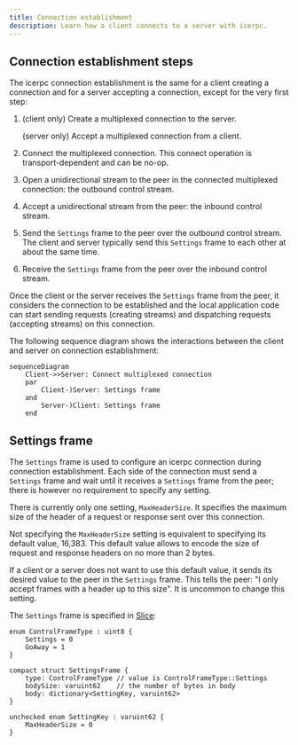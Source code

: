 ```yaml
---
title: Connection establishment
description: Learn how a client connects to a server with icerpc.
---
```


## Connection establishment steps

The icerpc connection establishment is the same for a client creating a connection and for a server accepting a
connection, except for the very first step:

1. (client only) Create a multiplexed connection to the server.

    (server only) Accept a multiplexed connection from a client.

2. Connect the multiplexed connection. This connect operation is transport-dependent and can be no-op.

3. Open a unidirectional stream to the peer in the connected multiplexed connection: the outbound control stream.

4. Accept a unidirectional stream from the peer: the inbound control stream.

5. Send the `Settings` frame to the peer over the outbound control stream.
The client and server typically send this `Settings` frame to each other at about the same time.

6. Receive the `Settings` frame from the peer over the inbound control stream.

Once the client or the server receives the `Settings` frame from the peer, it considers the connection to be established
and the local application code can start sending requests (creating streams) and dispatching requests (accepting
streams) on this connection.

The following sequence diagram shows the interactions between the client and server on connection establishment:

```mermaid
sequenceDiagram
    Client->>Server: Connect multiplexed connection
    par
        Client-)Server: Settings frame
    and
        Server-)Client: Settings frame
    end
```

## Settings frame

The `Settings` frame is used to configure an icerpc connection during connection establishment. Each side of the
connection must send a `Settings` frame and wait until it receives a `Settings` frame from the peer; there is however no
requirement to specify any setting.

There is currently only one setting, `MaxHeaderSize`. It specifies the maximum size of the header of a request or
response sent over this connection.

Not specifying the `MaxHeaderSize` setting is equivalent to specifying its default value, 16,383. This default value
allows to encode the size of request and response headers on no more than 2 bytes.

If a client or a server does not want to use this default value, it sends its desired value to the peer in the
`Settings` frame. This tells the peer: "I only accept frames with a header up to this size". It is uncommon to change
this setting.

The `Settings` frame is specified in [Slice][slice]:

```slice
enum ControlFrameType : uint8 {
    Settings = 0
    GoAway = 1
}

compact struct SettingsFrame {
    type: ControlFrameType // value is ControlFrameType::Settings
    bodySize: varuint62    // the number of bytes in body
    body: dictionary<SettingKey, varuint62>
}

unchecked enum SettingKey : varuint62 {
    MaxHeaderSize = 0
}
```

[slice]: /slice2
